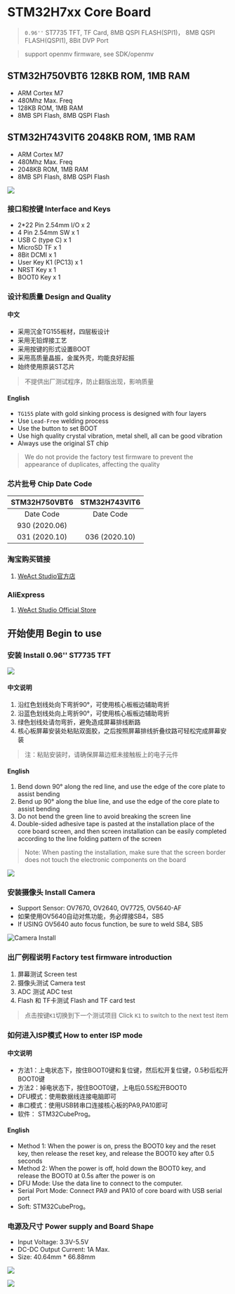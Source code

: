 # STM32H7xx Core Board 
> `0.96''` ST7735 TFT, TF Card, 8MB QSPI FLASH(SPI1)， 8MB QSPI FLASH(QSPI1), 8Bit DVP Port


> support openmv firmware, see SDK/openmv

## STM32H750VBT6 128KB ROM, 1MB RAM
* ARM Cortex M7
* 480Mhz Max. Freq
* 128KB ROM, 1MB RAM
* 8MB SPI Flash, 8MB QSPI Flash

## STM32H743VIT6 2048KB ROM, 1MB RAM
* ARM Cortex M7
* 480Mhz Max. Freq
* 2048KB ROM, 1MB RAM
* 8MB SPI Flash, 8MB QSPI Flash

![](STM32H750VB_1.jpg)

### 接口和按键 Interface and Keys
* 2*22 Pin 2.54mm I/O x 2
* 4 Pin 2.54mm SW x 1
* USB C (type C)  x 1
* MicroSD TF x 1
* 8Bit DCMI x 1
* User Key K1 (PC13) x 1
* NRST Key x 1
* BOOT0 Key x 1

### 设计和质量 Design and Quality
#### 中文
* 采用沉金TG155板材，四层板设计
* 采用无铅焊接工艺
* 采用按键的形式设置BOOT
* 采用高质量晶振，金属外壳，均能良好起振
* 始终使用原装ST芯片
> 不提供出厂测试程序，防止翻版出现，影响质量
#### English
* `TG155` plate with gold sinking process is designed with four layers
* Use `Lead-Free` welding process
* Use the button to set BOOT
* Use high quality crystal vibration, metal shell, all can be good vibration
* Always use the original ST chip
> We do not provide the factory test firmware to prevent the appearance of duplicates, affecting the quality

### 芯片批号 Chip Date Code
| STM32H750VBT6 | STM32H743VIT6 |
| :-----------: | :-----------: |
|   Date Code   |   Date Code   |
| 930 (2020.06) |               |
| 031 (2020.10) | 036 (2020.10) |

### 淘宝购买链接
1. [WeAct Studio官方店](https://shop118454188.taobao.com/index.htm?spm=2013.1.w5002-17867322799.2.212f5cb16nqwNP)

### AliExpress
1. [WeAct Studio Official Store](https://weactstudio.aliexpress.com/)

## 开始使用 Begin to use
### 安装 Install 0.96'' ST7735 TFT 
![](./Install-1.png)
#### 中文说明 
1. 沿红色划线处向下弯折90°，可使用核心板板边辅助弯折
2. 沿蓝色划线处向上弯折90°，可使用核心板板边辅助弯折
3. 绿色划线处请勿弯折，避免造成屏幕排线断路
4. 核心板屏幕安装处粘贴双面胶，之后按照屏幕排线折叠纹路可轻松完成屏幕安装
> 注：粘贴安装时，请确保屏幕边框未接触板上的电子元件
#### English
1. Bend down 90° along the red line, and use the edge of the core plate to assist bending
2. Bend up 90° along the blue line, and use the edge of the core plate to assist bending
3. Do not bend the green line to avoid breaking the screen line
4. Double-sided adhesive tape is pasted at the installation place of the core board screen, and then screen installation can be easily completed according to the line folding pattern of the screen
> Note: When pasting the installation, make sure that the screen border does not touch the electronic components on the board

![](./Install-2.png)

### 安装摄像头 Install Camera
* Support Sensor: OV7670, OV2640, OV7725, OV5640-AF
* 如果使用OV5640自动对焦功能，务必焊接SB4，SB5
* If USING OV5640 auto focus function, be sure to weld SB4, SB5

![](./Install-3.png "Camera Install")

### 出厂例程说明 Factory test firmware introduction
1. 屏幕测试    Screen test
2. 摄像头测试  Camera test
3. ADC 测试   ADC test
4. Flash 和 TF卡测试 Flash and TF card test
> 点击按键`K1`切换到下一个测试项目 Click `K1` to switch to the next test item

### 如何进入ISP模式 How to enter ISP mode
#### 中文说明 
* 方法1：上电状态下，按住BOOT0键和复位键，然后松开复位键，0.5秒后松开BOOT0键
* 方法2：掉电状态下，按住BOOT0键，上电后0.5S松开BOOT0
* DFU模式：使用数据线连接电脑即可
* 串口模式：使用USB转串口连接核心板的PA9,PA10即可
* 软件： STM32CubeProg。
#### English
* Method 1: When the power is on, press the BOOT0 key and the reset key, then release the reset key, and release the BOOT0 key after 0.5 seconds
* Method 2: When the power is off, hold down the BOOT0 key, and release the BOOT0 at 0.5s after the power is on
* DFU Mode: Use the data line to connect to the computer.
* Serial Port Mode: Connect PA9 and PA10 of core board with USB serial port
* Soft: STM32CubeProg。

### 电源及尺寸 Power supply and Board Shape
* Input Voltage: 3.3V-5.5V
* DC-DC Output Current: 1A Max.
* Size: 40.64mm * 66.88mm

![](BoardShape.png)

![](STM32H750VB_2.jpg)
